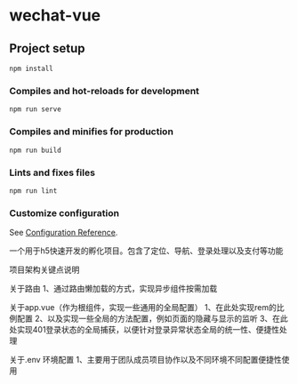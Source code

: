 # wechat-vue

## Project setup
```
npm install
```

### Compiles and hot-reloads for development
```
npm run serve
```

### Compiles and minifies for production
```
npm run build
```

### Lints and fixes files
```
npm run lint
```

### Customize configuration
See [Configuration Reference](https://cli.vuejs.org/config/).

一个用于h5快速开发的孵化项目。包含了定位、导航、登录处理以及支付等功能

项目架构关键点说明

关于路由
1、通过路由懒加载的方式，实现异步组件按需加载


关于app.vue（作为根组件，实现一些通用的全局配置）
1、在此处实现rem的比例配置
2、以及实现一些全局的方法配置，例如页面的隐藏与显示的监听
3、在此处实现401登录状态的全局捕获，以便针对登录异常状态全局的统一性、便捷性处理

关于.env 环境配置
1、主要用于团队成员项目协作以及不同环境不同配置便捷性使用

